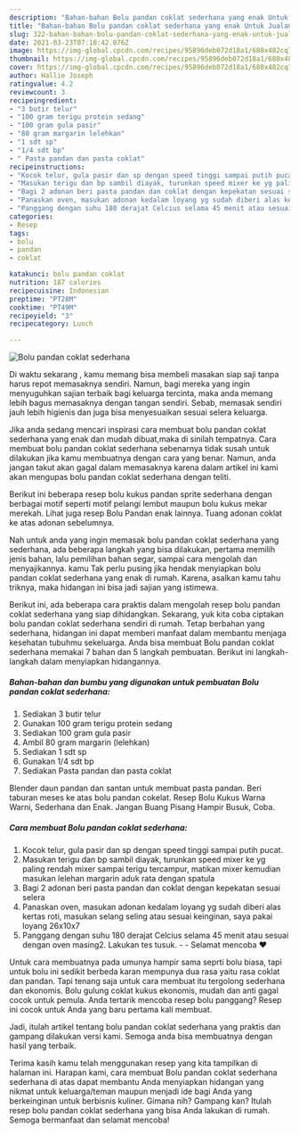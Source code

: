 ```yaml
---
description: "Bahan-bahan Bolu pandan coklat sederhana yang enak Untuk Jualan"
title: "Bahan-bahan Bolu pandan coklat sederhana yang enak Untuk Jualan"
slug: 322-bahan-bahan-bolu-pandan-coklat-sederhana-yang-enak-untuk-jualan
date: 2021-03-23T07:10:42.076Z
image: https://img-global.cpcdn.com/recipes/95896deb072d18a1/680x482cq70/bolu-pandan-coklat-sederhana-foto-resep-utama.jpg
thumbnail: https://img-global.cpcdn.com/recipes/95896deb072d18a1/680x482cq70/bolu-pandan-coklat-sederhana-foto-resep-utama.jpg
cover: https://img-global.cpcdn.com/recipes/95896deb072d18a1/680x482cq70/bolu-pandan-coklat-sederhana-foto-resep-utama.jpg
author: Hallie Joseph
ratingvalue: 4.2
reviewcount: 3
recipeingredient:
- "3 butir telur"
- "100 gram terigu protein sedang"
- "100 gram gula pasir"
- "80 gram margarin lelehkan"
- "1 sdt sp"
- "1/4 sdt bp"
- " Pasta pandan dan pasta coklat"
recipeinstructions:
- "Kocok telur, gula pasir dan sp dengan speed tinggi sampai putih pucat."
- "Masukan terigu dan bp sambil diayak, turunkan speed mixer ke yg paling rendah mixer sampai terigu tercampur, matikan mixer kemudian masukan lelehan margarin aduk rata dengan spatula"
- "Bagi 2 adonan beri pasta pandan dan coklat dengan kepekatan sesuai selera"
- "Panaskan oven, masukan adonan kedalam loyang yg sudah diberi alas kertas roti, masukan selang seling atau sesuai keinginan, saya pakai loyang 26x10x7"
- "Panggang dengan suhu 180 derajat Celcius selama 45 menit atau sesuai dengan oven masing2. Lakukan tes tusuk.  Selamat mencoba ❤️"
categories:
- Resep
tags:
- bolu
- pandan
- coklat

katakunci: bolu pandan coklat 
nutrition: 187 calories
recipecuisine: Indonesian
preptime: "PT28M"
cooktime: "PT49M"
recipeyield: "3"
recipecategory: Lunch

---
```



![Bolu pandan coklat sederhana](https://img-global.cpcdn.com/recipes/95896deb072d18a1/680x482cq70/bolu-pandan-coklat-sederhana-foto-resep-utama.jpg)

Di waktu  sekarang , kamu memang bisa membeli masakan siap saji tanpa harus repot memasaknya sendiri. Namun, bagi mereka yang ingin menyuguhkan sajian terbaik bagi keluarga tercinta, maka anda memang lebih bagus memasaknya dengan tangan sendiri. Sebab, memasak sendiri jauh lebih higienis dan juga bisa menyesuaikan sesuai selera keluarga.

Jika anda sedang mencari inspirasi cara membuat bolu pandan coklat sederhana yang enak dan mudah dibuat,maka di sinilah tempatnya. Cara membuat bolu pandan coklat sederhana  sebenarnya tidak susah untuk dilakukan jika kamu membuatnya dengan cara yang benar. Namun, anda jangan takut akan gagal dalam memasaknya 
karena dalam artikel ini kami akan mengupas bolu pandan coklat sederhana dengan teliti.  

Berikut ini beberapa resep bolu kukus pandan sprite sederhana dengan berbagai motif seperti motif pelangi lembut maupun bolu kukus mekar merekah. Lihat juga resep Bolu Pandan enak lainnya. Tuang adonan coklat ke atas adonan sebelumnya.

Nah untuk anda yang ingin memasak bolu pandan coklat sederhana yang sederhana, ada beberapa langkah yang bisa dilakukan, pertama memilih jenis bahan, lalu pemilihan bahan segar, sampai cara mengolah dan menyajikannya. kamu Tak perlu pusing jika hendak menyiapkan bolu pandan coklat sederhana yang enak di rumah. Karena, asalkan kamu  tahu triknya, maka hidangan ini bisa jadi sajian yang istimewa.

Berikut ini, ada beberapa cara praktis  dalam mengolah resep bolu pandan coklat sederhana yang siap dihidangkan. Sekarang, yuk kita coba ciptakan bolu pandan coklat sederhana sendiri di rumah. Tetap berbahan yang sederhana, hidangan ini dapat memberi manfaat dalam membantu menjaga kesehatan tubuhmu sekeluarga. Anda bisa membuat Bolu pandan coklat sederhana memakai 7 bahan dan 5 langkah pembuatan. Berikut ini langkah-langkah dalam menyiapkan hidangannya.

<!--inarticleads1-->

##### Bahan-bahan dan bumbu yang digunakan untuk pembuatan Bolu pandan coklat sederhana:

1. Sediakan 3 butir telur
1. Gunakan 100 gram terigu protein sedang
1. Sediakan 100 gram gula pasir
1. Ambil 80 gram margarin (lelehkan)
1. Sediakan 1 sdt sp
1. Gunakan 1/4 sdt bp
1. Sediakan  Pasta pandan dan pasta coklat


Blender daun pandan dan santan untuk membuat pasta pandan. Beri taburan meses ke atas bolu pandan cokelat. Resep Bolu Kukus Warna Warni, Sederhana dan Enak. Jangan Buang Pisang Hampir Busuk, Coba. 

<!--inarticleads2-->

##### Cara membuat Bolu pandan coklat sederhana:

1. Kocok telur, gula pasir dan sp dengan speed tinggi sampai putih pucat.
1. Masukan terigu dan bp sambil diayak, turunkan speed mixer ke yg paling rendah mixer sampai terigu tercampur, matikan mixer kemudian masukan lelehan margarin aduk rata dengan spatula
1. Bagi 2 adonan beri pasta pandan dan coklat dengan kepekatan sesuai selera
1. Panaskan oven, masukan adonan kedalam loyang yg sudah diberi alas kertas roti, masukan selang seling atau sesuai keinginan, saya pakai loyang 26x10x7
1. Panggang dengan suhu 180 derajat Celcius selama 45 menit atau sesuai dengan oven masing2. Lakukan tes tusuk. -  - Selamat mencoba ❤️


Untuk cara membuatnya pada umunya hampir sama seprti bolu biasa, tapi untuk bolu ini sedikit berbeda karan mempunya dua rasa yaitu rasa coklat dan pandan. Tapi tenang saja untuk cara membuat itu tergolong sederhana dan ekonomis. Bolu gulung coklat kukus ekonomis, mudah dan anti gagal cocok untuk pemula. Anda tertarik mencoba resep bolu panggang? Resep ini cocok untuk Anda yang baru pertama kali membuat. 

Jadi, itulah artikel tentang  bolu pandan coklat sederhana  yang praktis dan gampang dilakukan versi kami. Semoga anda bisa membuatnya dengan hasil yang terbaik. 

Terima kasih kamu telah menggunakan resep yang kita tampilkan di halaman ini. Harapan kami, cara membuat  Bolu pandan coklat sederhana sederhana di atas dapat membantu Anda menyiapkan hidangan yang nikmat untuk keluarga/teman maupun menjadi ide bagi Anda yang berkeinginan untuk berbisnis kuliner. Gimana nih? Gampang kan? Itulah resep bolu pandan coklat sederhana yang bisa Anda lakukan di rumah. Semoga bermanfaat dan selamat mencoba!

